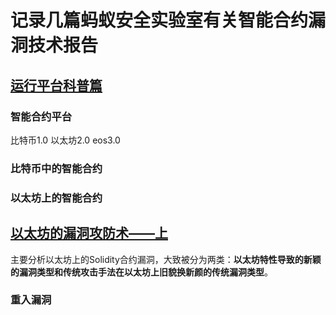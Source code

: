 # 记录几篇蚂蚁安全实验室有关智能合约漏洞技术报告
## [运行平台科普篇](https://mp.weixin.qq.com/s/yDTx2-Ia8-b1PLz8oDzDfg)
### 智能合约平台
比特币1.0 
以太坊2.0
eos3.0
### 比特币中的智能合约

### 以太坊上的智能合约

## [以太坊的漏洞攻防术——上](https://mp.weixin.qq.com/s?__biz=MzI2ODA2MjAwNw==&mid=2247490908&idx=1&sn=b347a8ddf6e4b3b1f8f486a7c6314d2b&chksm=eaf40104dd838812a97a4206dc5998213e269516506398718572cc74a7bffecf2e7bb5774e2c&scene=178&cur_album_id=1864146158219001867#rd)

主要分析以太坊上的Solidity合约漏洞，大致被分为两类：**以太坊特性导致的新颖的漏洞类型和传统攻击手法在以太坊上旧貌换新颜的传统漏洞类型**。
### 重入漏洞
